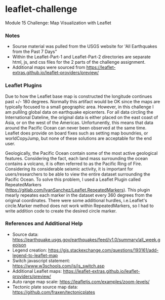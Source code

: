 # leaflet-challenge
Module 15 Challenge: Map Visualization with Leaflet

### Notes
* Sourse material was pulled from the USGS website for 'All Earthquakes from the Past 7 Days"
* Within the Leaflet-Part-1 and Leaflet-Part-2 directories are separate html, js, and css files for the 2 parts of the challenge assignment.
* Additional maps were sourced from https://leaflet-extras.github.io/leaflet-providers/preview/

### Leaflet Plugins
Due to how the Leaflet base map is constructed the longitude continues past +/- 180 degrees.  Normally this artifact would be OK since the maps are typically focused to a small geographic area.  However, in this challenge I am pullilng global data on earthquake epicenters.  For all data circling the International Dateline, the original data is either placed on the east coast of Asia, or on the west of the Americas. Unfortunently, this means that data around the Pacific Ocean can never been observed at the same time.  Leaflet does provide on board fixes such as setting map boundries, or worldCopyJump, but none of these solutions are acceptable for the end user.  

Geologically, the Pacific Ocean contain some of the most active geological features.  Considering the fact, each land mass surrounding the ocean contains a volcano, it is often referred to as the Pacific Ring of Fire.  Considering its considerable seismic activity, it is important for users/researchers to be able to view the entire dataset surrounding the Pacific Ocean.  To solve this problem, I used a Leaflet Plugin called RepeatedMarkers (https://gitlab.com/IvanSanchez/Leaflet.RepeatedMarkers).  This plugin mearly repeates each marker in the dataset every 360 degrees from the original coordinates.  There were some additional hurdles, i.e.Leaflet's circle.Marker method does not work within RepeatedMarkers, so I had to write addition code to create the desired circle marker.

### References and Additional Help
* Source data: https://earthquake.usgs.gov/earthquakes/feed/v1.0/summary/all_week.geojson
* Legend creation: https://gis.stackexchange.com/questions/193161/add-legend-to-leaflet-map
* Switch javascript statement: https://www.w3schools.com/js/js_switch.asp
* Additional Leaflet maps: https://leaflet-extras.github.io/leaflet-providers/preview/
* Auto range map scale: https://leafletjs.com/examples/zoom-levels/
* Tectonic plate source map data: https://github.com/fraxen/tectonicplates
